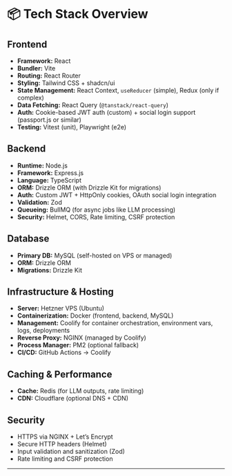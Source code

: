 # 📦 Tech Stack Overview

## Frontend

- **Framework:** React
- **Bundler:** Vite
- **Routing:** React Router
- **Styling:** Tailwind CSS + shadcn/ui
- **State Management:** React Context, `useReducer` (simple), Redux (only if complex)
- **Data Fetching:** React Query (`@tanstack/react-query`)
- **Auth:** Cookie-based JWT auth (custom) + social login support (passport.js or similar)
- **Testing:** Vitest (unit), Playwright (e2e)

## Backend

- **Runtime:** Node.js
- **Framework:** Express.js
- **Language:** TypeScript
- **ORM:** Drizzle ORM (with Drizzle Kit for migrations)
- **Auth:** Custom JWT + HttpOnly cookies, OAuth social login integration
- **Validation:** Zod
- **Queueing:** BullMQ (for async jobs like LLM processing)
- **Security:** Helmet, CORS, Rate limiting, CSRF protection

## Database

- **Primary DB:** MySQL (self-hosted on VPS or managed)
- **ORM:** Drizzle ORM
- **Migrations:** Drizzle Kit

## Infrastructure & Hosting

- **Server:** Hetzner VPS (Ubuntu)
- **Containerization:** Docker (frontend, backend, MySQL)
- **Management:** Coolify for container orchestration, environment vars, logs, deployments
- **Reverse Proxy:** NGINX (managed by Coolify)
- **Process Manager:** PM2 (optional fallback)
- **CI/CD:** GitHub Actions → Coolify

## Caching & Performance

- **Cache:** Redis (for LLM outputs, rate limiting)
- **CDN:** Cloudflare (optional DNS + CDN)

## Security

- HTTPS via NGINX + Let’s Encrypt
- Secure HTTP headers (Helmet)
- Input validation and sanitization (Zod)
- Rate limiting and CSRF protection

---

